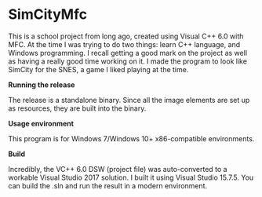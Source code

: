 # SimCityMfc
This is a school project from long ago, created using Visual C++ 6.0 with MFC. At the time I was trying to do two things: learn C++ language, and Windows programming. I recall getting a good mark on the project as well as having a really good time working on it. I made the program to look like SimCity for the SNES, a game I liked playing at the time. 

**Running the release**

The release is a standalone binary. Since all the image elements are set up as resources, they are built into the binary.

**Usage environment**

This program is for Windows 7/Windows 10+ x86-compatible environments.

**Build**

Incredibly, the VC++ 6.0 DSW (project file) was auto-converted to a workable Visual Studio 2017 solution. I built it using Visual Studio 15.7.5. You can build the .sln and run the result in a modern environment.
